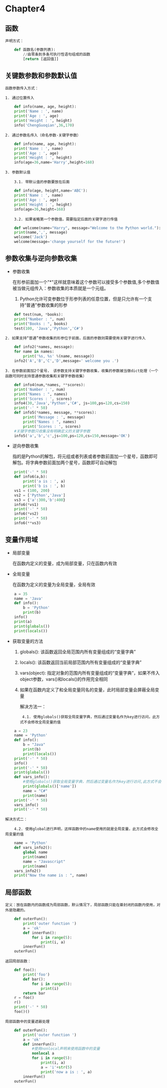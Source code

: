 # Chapter4

## 函数

	声明方式：
	
```python
	def 函数名(参数列表):
		//由零条到多条可执行性语句组成的函数
		[return [返回值]]
```	

## 关键数参数和参数默认值

	函数参数传入方式：
		
	1. 通过位置传入

```python
	def info(name, age, height):
    print('Name : ', name)
    print('Age : ', age)
    print('Height : ', height)
	info('ChengGuoqian',36,170) 
```
	
	2. 通过参数名传入（命名参数-关键字参数）
	
```python
	def info(name, age, height):
    print('Name : ', name)
    print('Age : ', age)
    print('Height : ', height)
	info(age=36,name='Harry',height=168)
```

	3. 参数默认值 
	
		3.1. 带默认值的参数要放在后面		
		
```python
	def info(age, height,name='ABC'):
    print('Name : ', name)
    print('Age : ', age)
    print('Height : ', height)
	info(age=36,height=168)
```

		3.2. 如果省略第一个参数值，需要指定后面的关键字进行传值
		
```python
	def welcome(name="Harry", message="Welcome to the Python world."):
    print(name,',', message)
	welcome('Jack')
	welcome(message='change yourself for the future!')
```

## 参数收集与逆向参数收集

- 参数收集

	在形参前面加一个"\*"这样就意味着这个参数可以接受多个参数值,多个参数值被当做元组传入：参数收集的本质就是一个元组。
	
	1. Python允许可变参数位于形参列表的任意位置，但是只允许有一个支持“普通”参数收集的形参
	
```python
	def test(num, *books):
    print("Number : ", num)
    print("Books : ", books)
	test(100, 'Java','Python','C#') 
```	
	
	2. 如果支持“普通”参数收集的形参位于前面，后面的参数则需要使用关键字进行传入
	
```python
	def info2(*names, message):
    for name in names:
        print('%s, %s' %(name, message))
	info2('A','B','C','D',message=' welcome you .')   
```	

	3. 在参数前面加2个星号， 该参数支持关键字参数收集，收集的参数被当做dict处理（一个函数可同时支持普通参数收集和关键字参数收集）
	
```python
	def info4(num,*names, **scores):
    print('Number : ', num)
    print("Names : ", names)
    print('Scores : ', scores)
	info4(30,'Java','Python','C#', js=100,ps=120,cs=150)  
	print('-' * 50)
	def info5(*names, message, **scores):
		print('Message : ', message)
		print("Names : ", names)
		print('Scores : ', scores)
	#关键字参数只收集没有明确定义的关键字参数
	info5('a','b','c',js=100,ps=120,cs=150,message='OK')  
```	
	
- 逆向参数收集

	指的是Python的解包，将元组或者列表或者参数前面加一个星号，函数即可解包。将字典参数前面加两个星号，函数即可自动解包
	
```python
	print('-' * 50)
	def info6(a,b):
		print('a is : ', a)
		print('b is : ', b)
	vs1 = (100, 200)
	vs2 = ['Python','Java']    
	vs3 = {'a':300,'b':400}
	info6(*vs1)
	print('-' * 50)
	info6(*vs2)
	print('-' * 50)
	info6(**vs3) 
```

## 变量作用域

- 局部变量

	在函数内定义的变量，成为局部变量，只在函数内有效

- 全局变量

	在函数为定义的变量为全局变量，全局有效
	
```python
	a = 35
	name = 'Java'
	def info():
		b = 'Python'
		print(b)
	info()
	print(a)
	print(globals())
	print(locals())
```
	
- 获取变量的方法

	1. globals(): 该函数返回全局范围内所有变量组成的“变量字典”
	
	2. locals(): 该函数返回当前局部范围内所有变量组成的“变量字典”
	
	3. vars(object): 指定对象的范围内所有变量组成的“变量字典”，如果不传入object参数，vars()和locals()的作用完全相同
	
	4. 如果在函数内定义了和全局变量同名的变量，此时局部变量会屏蔽全局变量
	
		解决方法一：
		
			4.1. 使用globals()获取全局变量字典，然后通过变量名作为key进行访问，此方式不会修改全局变量的值
	
```python
	a = 23
	name = 'Python'
	def info():
		b = "Java"
		print(b)
		print(locals())
	print('-' * 50)    
	info()
	print('-' * 50)    
	print(globals())
	def vars_info():
		#使用globals()获取全局变量字典，然后通过变量名作为key进行访问,此方式不会修改全局变量的值
		print(globals()['name'])
		name = "C#"
		print(name)
	print('-' * 50)        
	vars_info()
	print('-' * 50)  
```

	解决方式二：
		
		4.2. 使用global进行声明，这样函数中的name使用的就是全局变量，此方式会修改全局变量的值
		
```python
	name = 'Python'
	def vars_info2():
		global name
		print(name)
		name = "Javascript"
		print(name)
	vars_info2()
	print("Now the name is : ", name) 
```
## 局部函数

	定义：放在函数内的函数成为局部函数，默认情况下，局部函数只能在綦封闭的函数内使用，对外是隐藏的。
	
```python
	def outerFun():
		print('outer function ')
		a = 'ok'
		def innerFun():
			for i in range(5):
				print(i, a)
		innerFun()
	outerFun()  
```

	返回局部函数：

```python
	def foo():
		print('foo')
		def bar():
			for i in range(5):
				print(i)
		return bar
	r = foo()
	r()
	print('-' * 50)
	foo()()
```

	局部函数中的变量遮蔽处理
	
```python
	def outerFun():
		print('outer function ')
		a = 'ok'
		def innerFun():
			#使用nonlocal声明来使用函数中的变量
			nonlocal a
			for i in range(5):              
				print(i, a)
				a = 'i'+str(5)
				print('now a is : ', a)
		innerFun()
	outerFun()  
```
	